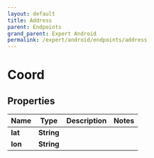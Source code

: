 ```yaml
---
layout: default
title: Address
parent: Endpoints
grand_parent: Expert Android
permalink: /expert/android/endpoints/address
---
```


# Coord

## Properties
Name | Type | Description | Notes
------------ | ------------- | ------------- | -------------
**lat** | **String** |  | 
**lon** | **String** |  | 



